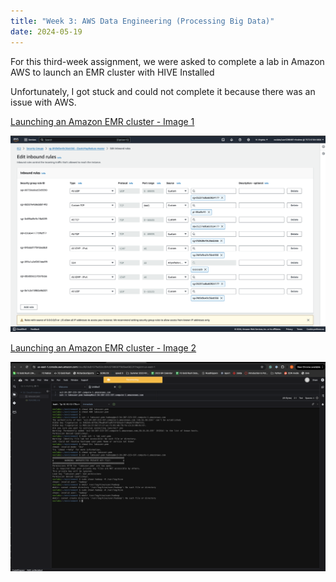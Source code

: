 ```yaml
---
title: "Week 3: AWS Data Engineering (Processing Big Data)"
date: 2024-05-19
---
```


For this third-week assignment, we were asked to complete a lab in Amazon AWS to launch an EMR cluster with HIVE Installed

Unfortunately, I got stuck and could not complete it because there was an issue with AWS.

[Launching an Amazon EMR cluster - Image 1](https://github.com/BurglarHobbit1937/skills-github-pages-Richardson/blob/b42733ebbd8fb96fcc0dcbf91a178011ca52dd4c/Module-3-Screenshot%202024-05-25%20at%207.02.09%20PM.png)

![Launching an Amazon EMR cluster](https://github.com/BurglarHobbit1937/skills-github-pages-Richardson/blob/b42733ebbd8fb96fcc0dcbf91a178011ca52dd4c/Module-3-Screenshot%202024-05-25%20at%207.02.09%20PM.png)

[Launching an Amazon EMR cluster - Image 2](https://github.com/BurglarHobbit1937/skills-github-pages-Richardson/blob/b42733ebbd8fb96fcc0dcbf91a178011ca52dd4c/Module-3-Screenshot%202024-05-25%20at%207.02.21%20PM.png)

![Launching an Amazon EMR cluster](https://github.com/BurglarHobbit1937/skills-github-pages-Richardson/blob/b42733ebbd8fb96fcc0dcbf91a178011ca52dd4c/Module-3-Screenshot%202024-05-25%20at%207.02.21%20PM.png)
